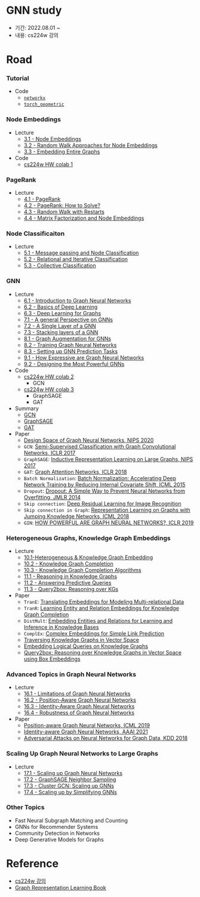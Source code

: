 # GNN study

- 기간: 2022.08.01 ~
- 내용: cs224w 강의

# Road

### Tutorial

- Code
  - [`networkx`](./cs224w_code/CS224W_Colab_0/NetworkX.ipynb)
  - [`torch_geometric`](./cs224w_code/CS224W_Colab_0/PyTorch_Geometric.ipynb)

### Node Embeddings

- Lecture
  - [3.1 - Node Embeddings](https://www.youtube.com/watch?v=rMq21iY61SE&list=PLoROMvodv4rPLKxIpqhjhPgdQy7imNkDn&index=7)
  - [3.2 - Random Walk Approaches for Node Embeddings](https://www.youtube.com/watch?v=Xv0wRy66Big&list=PLoROMvodv4rPLKxIpqhjhPgdQy7imNkDn&index=8&t=1s)
  - [3.3 - Embedding Entire Graphs](https://www.youtube.com/watch?v=eliMLfJeu7A&list=PLoROMvodv4rPLKxIpqhjhPgdQy7imNkDn&index=9&t=970s)
- Code
  - [cs224w HW colab 1](./cs224w_code/CS224W_Colab_1.ipynb)

### PageRank

- Lecture
  - [4.1 - PageRank](https://www.youtube.com/watch?v=TU0ankRcHmo&list=PLoROMvodv4rPLKxIpqhjhPgdQy7imNkDn&index=10)
  - [4.2 - PageRank: How to Solve?](https://www.youtube.com/watch?v=rK2ZBmQHVVs&list=PLoROMvodv4rPLKxIpqhjhPgdQy7imNkDn&index=11)
  - [4.3 - Random Walk with Restarts](https://www.youtube.com/watch?v=HbzQzUaJ_9I&list=PLoROMvodv4rPLKxIpqhjhPgdQy7imNkDn&index=12)
  - [4.4 - Matrix Factorization and Node Embeddings](https://www.youtube.com/watch?v=r12qJZZVtqc&list=PLoROMvodv4rPLKxIpqhjhPgdQy7imNkDn&index=13)

### Node Classificaiton

- Lecture
  - [5.1 - Message passing and Node Classification](https://www.youtube.com/watch?v=6g9vtxUmfwM&list=PLoROMvodv4rPLKxIpqhjhPgdQy7imNkDn&index=14)
  - [5.2 - Relational and Iterative Classification](https://www.youtube.com/watch?v=QUO-HQ44EDc&list=PLoROMvodv4rPLKxIpqhjhPgdQy7imNkDn&index=15)
  - [5.3 - Collective Classification](https://www.youtube.com/watch?v=kh3I_UTtUOo&list=PLoROMvodv4rPLKxIpqhjhPgdQy7imNkDn&index=16)

### GNN

- Lecture
  - [6.1 - Introduction to Graph Neural Networks](https://www.youtube.com/watch?v=F3PgltDzllc&list=PLoROMvodv4rPLKxIpqhjhPgdQy7imNkDn&index=17)
  - [6.2 - Basics of Deep Learning](https://www.youtube.com/watch?v=tutlI9YzJ2g&list=PLoROMvodv4rPLKxIpqhjhPgdQy7imNkDn&index=18)
  - [6.3 - Deep Learning for Graphs](https://www.youtube.com/watch?v=MH4yvtgAR-4&list=PLoROMvodv4rPLKxIpqhjhPgdQy7imNkDn&index=19)
  - [7.1 - A general Perspective on GNNs](https://www.youtube.com/watch?v=RU9uTa_-ZOw&list=PLoROMvodv4rPLKxIpqhjhPgdQy7imNkDn&index=20)
  - [7.2 - A Single Layer of a GNN](https://www.youtube.com/watch?v=247Mkqj_wRM&list=PLoROMvodv4rPLKxIpqhjhPgdQy7imNkDn&index=21)
  - [7.3 - Stacking layers of a GNN](https://www.youtube.com/watch?v=ew1cnUjRgl4&list=PLoROMvodv4rPLKxIpqhjhPgdQy7imNkDn&index=22)
  - [8.1 - Graph Augmentation for GNNs](https://www.youtube.com/watch?v=1A6VoEkQnhQ&list=PLoROMvodv4rPLKxIpqhjhPgdQy7imNkDn&index=23)
  - [8.2 - Training Graph Neural Networks](https://www.youtube.com/watch?v=eXIIH8YVxKI&list=PLoROMvodv4rPLKxIpqhjhPgdQy7imNkDn&index=24)
  - [8.3 - Setting up GNN Prediction Tasks](https://www.youtube.com/watch?v=ewEW_EMzRuo&list=PLoROMvodv4rPLKxIpqhjhPgdQy7imNkDn&index=25)
  - [9.1 - How Expressive are Graph Neural Networks](https://www.youtube.com/watch?v=5vMEgYbka0A&list=PLoROMvodv4rPLKxIpqhjhPgdQy7imNkDn&index=26)
  - [9.2 - Designing the Most Powerful GNNs](https://www.youtube.com/watch?v=B5y47gWt3co&list=PLoROMvodv4rPLKxIpqhjhPgdQy7imNkDn&index=27)
- Code
  - [cs224w HW colab 2](./cs224w_code/CS224W_Colab_2.ipynb)
    - GCN
  - [cs224w HW colab 3](./cs224w_code/CS224W_Colab_3.ipynb)
    - GraphSAGE
    - GAT
- Summary
  - [GCN](https://minsoo9506.github.io/01_gnn/)
  - [GraphSAGE](https://minsoo9506.github.io/02_graphsage/)
  - [GAT](https://minsoo9506.github.io/03_gat/)
- Paper
  - [Design Space of Graph Neural Networks, NIPS 2020](https://proceedings.neurips.cc/paper/2020/file/c5c3d4fe6b2cc463c7d7ecba17cc9de7-Paper.pdf)
  - `GCN`: [Semi-Supervised Classification with Graph Convolutional Networks, ICLR 2017](https://arxiv.org/abs/1609.02907)
  - `GraphSAGE`: [Inductive Representation Learning on Large Graphs, NIPS 2017](https://proceedings.neurips.cc/paper/2017/file/5dd9db5e033da9c6fb5ba83c7a7ebea9-Paper.pdf)
  - `GAT`: [Graph Attention Networks, ICLR 2018](https://arxiv.org/abs/1710.10903)
  - `Batch Normalization`: [Batch Normalization: Accelerating Deep Network Training by Reducing Internal Covariate Shift, ICML 2015](https://arxiv.org/abs/1502.03167)
  - `Dropout`: [Dropout: A Simple Way to Prevent Neural Networks from Overfitting, JMLR 2014](https://jmlr.org/papers/v15/srivastava14a.html)
  - `Skip connection`: [Deep Residual Learning for Image Recognition](https://www.cv-foundation.org/openaccess/content_cvpr_2016/papers/He_Deep_Residual_Learning_CVPR_2016_paper.pdf)
  - `Skip connection in Graph`: [Representation Learning on Graphs with Jumping Knowledge Networks, ICML 2018](https://proceedings.mlr.press/v80/xu18c/xu18c.pdf)
  - `GIN`: [HOW POWERFUL ARE GRAPH NEURAL NETWORKS?, ICLR 2019](https://arxiv.org/pdf/1810.00826.pdf)

### Heterogeneous Graphs, Knowledge Graph Embeddings

- Lecture
  - [10.1-Heterogeneous & Knowledge Graph Embedding](https://www.youtube.com/watch?v=Rfkntma6ZUI&list=PLoROMvodv4rPLKxIpqhjhPgdQy7imNkDn&index=28)
  - [10.2 - Knowledge Graph Completion](https://www.youtube.com/watch?v=xop5tC9T5xM&list=PLoROMvodv4rPLKxIpqhjhPgdQy7imNkDn&index=29)
  - [10.3 - Knowledge Graph Completion Algorithms](https://www.youtube.com/watch?v=Xm5VrxZYhu4&list=PLoROMvodv4rPLKxIpqhjhPgdQy7imNkDn&index=30)
  - [11.1 - Reasoning in Knowledge Graphs](https://www.youtube.com/watch?v=X9yl0pTP9fY&list=PLoROMvodv4rPLKxIpqhjhPgdQy7imNkDn&index=31)
  - [11.2 - Answering Predictive Queries](https://www.youtube.com/watch?v=qaRIBNE-4Ho&list=PLoROMvodv4rPLKxIpqhjhPgdQy7imNkDn&index=32)
  - [11.3 - Query2box: Reasoning over KGs](https://www.youtube.com/watch?v=Nt66M2OsbCw&list=PLoROMvodv4rPLKxIpqhjhPgdQy7imNkDn&index=33)
- Paper
  - `TranE`: [Translating Embeddings for Modeling Multi-relational Data](https://proceedings.neurips.cc/paper/2013/file/1cecc7a77928ca8133fa24680a88d2f9-Paper.pdf)
  - `TranR`: [Learning Entity and Relation Embeddings for Knowledge Graph Completion](https://linyankai.github.io/publications/aaai2015_transr.pdf)
  - `DistMult`: [Embedding Entities and Relations for Learning and Inference in Knowledge Bases](https://arxiv.org/abs/1412.6575)
  - `ComplEx`: [Complex Embeddings for Simple Link Prediction](https://arxiv.org/abs/1606.06357)
  - [Traversing Knowledge Graphs in Vector Space](https://arxiv.org/abs/1506.01094)
  - [Embedding Logical Queries on Knowledge Graphs](https://arxiv.org/abs/1806.01445)
  - [Query2box: Reasoning over Knowledge Graphs in Vector Space using Box Embeddings](https://arxiv.org/abs/2002.05969)

### Advanced Topics in Graph Neural Networks

- Lecture
  - [16.1 - Limitations of Graph Neural Networks](https://www.youtube.com/watch?v=yT5PziOXxQg&list=PLoROMvodv4rPLKxIpqhjhPgdQy7imNkDn&index=49)
  - [16.2 - Position-Aware Graph Neural Networks](https://www.youtube.com/watch?v=6ZFvToZUjGA&list=PLoROMvodv4rPLKxIpqhjhPgdQy7imNkDn&index=50)
  - [16.3 - Identity-Aware Graph Neural Networks](https://www.youtube.com/watch?v=SJqWQGh__N8&list=PLoROMvodv4rPLKxIpqhjhPgdQy7imNkDn&index=51&t=76s)
  - [16.4 - Robustness of Graph Neural Networks](https://www.youtube.com/watch?v=uBmtTL3EitI&list=PLoROMvodv4rPLKxIpqhjhPgdQy7imNkDn&index=52)
- Paper
  - [Position-aware Graph Neural Networks, ICML 2019](https://arxiv.org/abs/1906.04817)
  - [Identity-aware Graph Neural Networks, AAAI 2021](https://arxiv.org/abs/2101.10320)
  - [Adversarial Attacks on Neural Networks for Graph Data, KDD 2018 ](https://arxiv.org/abs/1805.07984)

### Scaling Up Graph Neural Networks to Large Graphs

- Lecture
  - [17.1 - Scaling up Graph Neural Networks](https://www.youtube.com/watch?v=2nPCw3yHlnI&list=PLoROMvodv4rPLKxIpqhjhPgdQy7imNkDn&index=53)
  - [17.2 - GraphSAGE Neighbor Sampling](https://www.youtube.com/watch?v=LLUxwHc7O4A&list=PLoROMvodv4rPLKxIpqhjhPgdQy7imNkDn&index=54)
  - [17.3 - Cluster GCN: Scaling up GNNs](https://www.youtube.com/watch?v=RJkR8Ig6dXI&list=PLoROMvodv4rPLKxIpqhjhPgdQy7imNkDn&index=55)
  - [17.4 - Scaling up by Simplifying GNNs](https://www.youtube.com/watch?v=iTRW9Gh7yKI&list=PLoROMvodv4rPLKxIpqhjhPgdQy7imNkDn&index=56)

### Other Topics

- Fast Neural Subgraph Matching and Counting
- GNNs for Recommender Systems
- Community Detection in Networks
- Deep Generative Models for Graphs

# Reference

- [cs224w 강의](https://www.youtube.com/playlist?list=PLoROMvodv4rPLKxIpqhjhPgdQy7imNkDn)
- [Graph Representation Learning Book](https://www.cs.mcgill.ca/~wlh/grl_book/)

